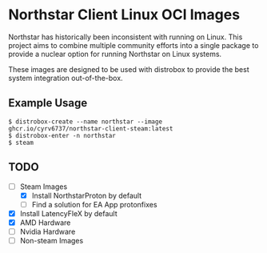 # Northstar Client Linux OCI Images

Northstar has historically been inconsistent with running on Linux. This project aims to combine multiple community efforts into a single package to provide a nuclear option for running Northstar on Linux systems.

These images are designed to be used with distrobox to provide the best system integration out-of-the-box.

## Example Usage

```
$ distrobox-create --name northstar --image ghcr.io/cyrv6737/northstar-client-steam:latest
$ distrobox-enter -n northstar
$ steam
```

## TODO

- [ ] Steam Images
    - [X] Install NorthstarProton by default
    - [ ] Find a solution for EA App protonfixes
- [X] Install LatencyFleX by default
- [X] AMD Hardware
- [ ] Nvidia Hardware
- [ ] Non-steam Images